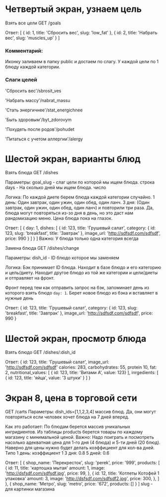 # Четвертый экран, узнаем цель

Взять все цели
GET /goals

Ответ:
[
  { id: 1, title: 'Сбросить вес', slug: 'low_fat' },
  { id: 2, title: 'Набрать вес', slug: 'muscles_up' }
]

### Комментарий:
Иконку заливаем в папку public и достаем по слагу.
У каждой цели по 1 блюду каждой категории.

### Слаги целей
'Сбросить вес'/sbrosit_ves

'Набрать массу'/nabrat_massu

'Стать энергичнее'/stat_energichnee

'Быть здоровым'/byt_zdorovym

'Похудеть после родов'/pohudet

'Питаться с учетом аллергии'/alergy

# Шестой экран, варианты блюд

Взять блюда
GET /dishes

Параметры:
goal_slug - слаг цели по которой мы ищем блюда. строка
days - На сколько дней мы ищем блюда. число

Логика:
По каждой диете берем блюда каждой категории случайно.
1 день: Один завтрак, один ужин, один обед, один ланч.
3 дня: (Один завтрак, один ужин, один обед, один ланч) и повторили три раза. Да, блюда могут повторяться из-зо дня в день, но это даст нам рандомизацию меню.
Цена блюда пока на глазок.

Ответ:
[
  {
    day: 1,
    dishes: [
      {
        id: 123,
        title: 'Грушевый салат',
        category: { id: 123, slug: 'breakfast', title: 'Завтрак' },
        image_url: 'http://sdfsdf.com/sdfsdf',
        price: 990
      }
    ]
  }
]
Важно:
У блюда только одна категория всегда



Замена блюда
GET /dishes/change

Параметры:
dish_id - ID блюдо которое мы заменяем

Логика:
Бэк принимает ID блюда. Находит в базе блюдо и его категорию и цель/диету. Находит другое блюдо из той же категории и цели/диеты и отправляет на фронт.

Фронт перед тем как отправить запрос на бэк, запоминает день из которого взять блюдо `day: 1`. Берет новое блюдо из бэка и вставляет в нужные день

Ответ:
{
  id: 123,
  title: 'Грушевый салат',
  category: { id: 123, slug: 'breakfast', title: 'Завтрак' },
  image_url: 'http://sdfsdf.com/sdfsdf',
  price: 990
}


# Шестой экран, просмотр блюда

Взять блюдо
GET /dishes/:dish_id

Ответ:
{
  id: 123,
  title: 'Грушевый салат',
  image_url: 'http://sdfsdf.com/sdfsdf'
  calories: 283,
  carbohydrates: 55,
  protein 10,
  fat: 2,
  nutritional_values: [
    { id: 123, title: 'Витами А', value: 123}
  ],
  inrgedients: [
    { id: 123, title: 'яйца', value: '3 штуки' }
  ]
}


# Экран 8, цена в торговой сети

GET /carts
Параметры:
dish_ids=[1,1,2,3,4] массив блюд. Да, они могут повторяться если человек хочет блюда на 7 дней вперед.

Как это работает:
По блюдам берется массив уникальных ингридиентов. Из таблицы products берется товары по каждому магазину с минимальной ценой.
Важно: Надо поиграть и посмотреть насолько адекватная цена для 1-го дня (4 блюда) и 5-ти дней (20 блюд). Наверно для цены нужно будет делать коэффициент для кол-ва дней. Типо 
1 день: коэффициент 1
3 дня: 0.8
5 дней: 0.6

Ответ:
[
  { 
    shop_name: 'Перекресток', 
    slug: 'perek', 
    price: '999',
    products: [
      {
        id: 11,
        title: 'картошка мытая'
        amount: 1,
        image: 'http://dsfsdf.com/sdfsdf.jpg',
        price: 99,
      },
      {
        id: 12,
        title: 'Котлеты Котофей 1 упаковка'
        amount: 3,
        image: 'http://dsfsdf.com/sdfsdf2.jpg',
        price: 300,
      },
    ]
  },
  { 
    shop_name: 'Метро', 
    slug: 'metro', 
    price: '672',
    products: []
  }
]
slug - для картинки магазина
